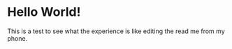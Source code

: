 # Hello World! 

This is a test to see what the experience is like editing the read me from my phone. 